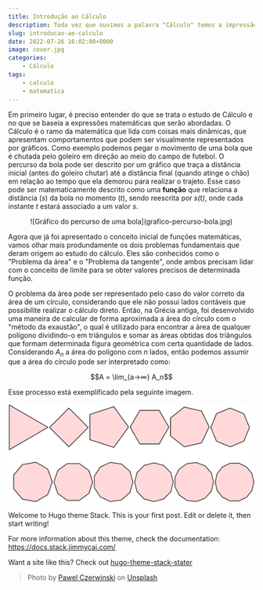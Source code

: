 ```yaml
---
title: Introdução ao Cálculo
description: Toda vez que ouvimos a palavra "Cálculo" temos a impressão de algo complexo e sem sentido. Mas, calma! Elas podem ser mais fáceis do que parece (ou não kk).
slug: introducao-ao-calculo
date: 2022-07-26 16:02:00+0000
image: cover.jpg
categories:
    - Cálculo
tags:
    - calculo
    - matematica
---
```


Em primeiro lugar, é preciso entender do que se trata o estudo de Cálculo e no que se baseia a expressões matemáticas que serão abordadas. O Cálculo é o ramo da matemática que lida com coisas mais dinâmicas, que apresentam comportamentos que podem ser visualmente representados por gráficos. Como exemplo podemos pegar o movimento de uma bola que é chutada pelo goleiro em direção ao meio do campo de futebol. O percurso da bola pode ser descrito por um gráfico que traça a distância inicial (antes do goleiro chutar) até a distância final (quando atinge o chão) em relação ao tempo que ela demorou para realizar o trajeto. Esse caso pode ser matematicamente descrito como uma **função** que relaciona a distância (*s*) da bola no momento (*t*), sendo reescrita por *s(t)*, onde cada instante *t* estará associado a um valor *s*.

<center>![Gráfico do percurso de uma bola](grafico-percurso-bola.jpg)</center>

Agora que já foi apresentado o conceito inicial de funções matemáticas, vamos olhar mais produndamente os dois problemas fundamentais que deram origem ao estudo do cálculo. Eles são conhecidos como o "Problema da área" e o "Problema da tangente", onde ambos precisam lidar com o conceito de limite para se obter valores precisos de determinada função.

O problema da área pode ser representado pelo caso do valor correto da área de um círculo, considerando que ele não possui lados contáveis que possibilite realizar o cálculo direto. Então, na Grécia antiga, foi desenvolvido uma maneira de calcular de forma aproximada a área do círculo com o "método da exaustão", o qual é utilizado para encontrar a área de qualquer polígono dividindo-o em triângulos e somar as áreas obtidas dos triângulos que formam determinada figura geométrica com certa quantidade de lados. Considerando $A_n$ a área do polígono com *n* lados, então podemos assumir que a área do círculo pode ser interpretado como: 

<center>$$A = \lim_{a->∞} A_n$$</center>

Esse processo está exemplificado pela seguinte imagem.

![Método da exaustão](metodo-da-exaustao.jpg)

Welcome to Hugo theme Stack. This is your first post. Edit or delete it, then start writing!

For more information about this theme, check the documentation: https://docs.stack.jimmycai.com/

Want a site like this? Check out [hugo-theme-stack-stater](https://github.com/CaiJimmy/hugo-theme-stack-starter)

> Photo by [Pawel Czerwinski](https://unsplash.com/@pawel_czerwinski) on [Unsplash](https://unsplash.com/)
